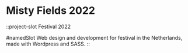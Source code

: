 # Misty Fields 2022
::project-slot
Festival 2022

#namedSlot
Web design and development for festival in the Netherlands, made with Wordpress and SASS.
::

